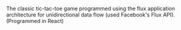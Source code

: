 The classic tic-tac-toe game programmed using the flux application architecture for unidirectional data flow (used Facebook's Flux API). (Programmed in React)
